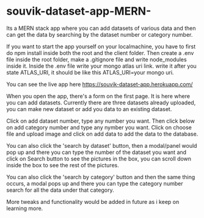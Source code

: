 # souvik-dataset-app-MERN-
Its a MERN stack app where you can add datasets of various data and then can get the data by searching by the dataset number or category number.

If you want to start the app yourself on your localmachine, you have to first do npm install inside both the root and the client folder. Then create a  .env file inside the root folder, make a .gitignore file and write node_modules inside it. Inside the .env file write your mongo atlas uri link. write it after you state ATLAS_URI, it should be like this ATLAS_URI=your mongo uri.

You can see the live app here
https://souvik-dataset-app.herokuapp.com/

When you open the app, there's a form on the first page. It is here where you can add datasets. Currently there are three datasets already uploaded, you can make new dataset or add you data to an existing dataset.

Click on add dataset number, type any number you want. Then click below on add category number and type any nymber you want.
Click on choose file and upload image and click on add data to add the data to the database.

You can also click the 'search by dataset' button, then a modal/panel would pop up and there you can type the number of the dataset you want and click on Search button to see the pictures in the box, you can scroll down inside the box to see the rest of the pictures.

You can also click the 'search by category' button and then the same thing occurs, a modal pops up and there you can type the category number search for all the data under that category.

More tweaks and functionality would be added in future as i keep on learning more.
